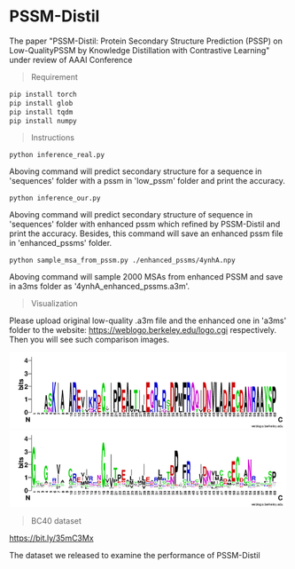 # PSSM-Distil
The paper "PSSM-Distil: Protein Secondary Structure Prediction (PSSP) on Low-QualityPSSM by Knowledge Distillation with Contrastive Learning" under review of AAAI Conference

> Requirement
>
>
    pip install torch
    pip install glob
    pip install tqdm
    pip install numpy

> Instructions

    python inference_real.py
    
Aboving command will predict secondary structure for a sequence in 'sequences' folder with a pssm in 'low_pssm' folder and print the accuracy.

    python inference_our.py
    
Aboving command will predict secondary structure of sequence in 'sequences' folder with enhanced pssm which refined by PSSM-Distil and print the accuracy. 
Besides, this command will save an enhanced pssm file in 'enhanced_pssms' folder.

    python sample_msa_from_pssm.py ./enhanced_pssms/4ynhA.npy
    
Aboving command will sample 2000 MSAs from enhanced PSSM and save in a3ms folder as '4ynhA_enhanced_pssms.a3m'.

> Visualization

Please upload original low-quality .a3m file and the enhanced one in 'a3ms' folder to the website: https://weblogo.berkeley.edu/logo.cgi respectively.
Then you will see such comparison images.

<img src="./img/file5ca7md.png" width="500px" alt='low real PSSM'/>
<img src="./img/filelXoHzj.png" width="500px" alt='enhanced PSSM'/>

> BC40 dataset

https://bit.ly/35mC3Mx

The dataset we released to examine the performance of PSSM-Distil


